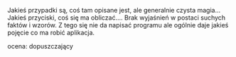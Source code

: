 Jakieś przypadki są, coś tam opisane jest, ale generalnie czysta magia... Jakieś przyciski, coś się ma obliczać....
Brak wyjaśnień w postaci suchych faktów i wzorów. Z tego się nie da napisać programu ale ogólnie daje jakieś pojęcie co ma robić aplikacja.

ocena: dopuszczający
